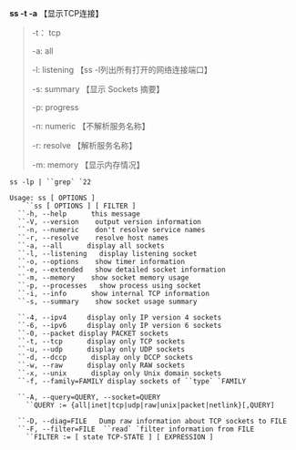 **ss -t -a** 【显示TCP连接】

>  -t： tcp
>
>  -a: all
>
>  -l: listening     【ss -l列出所有打开的网络连接端口】
>
>  -s: summary    【显示 Sockets 摘要】
>
>  -p: progress
>
>  -n: numeric     【不解析服务名称】
>
>  -r: resolve    【解析服务名称】
>
>  -m: memory    【显示内存情况】



```
ss -lp | ``grep` `22
```





```
Usage: ss [ OPTIONS ]
    ``ss [ OPTIONS ] [ FILTER ]
  ``-h, --help      this message
  ``-V, --version    output version information
  ``-n, --numeric    don't resolve service names
  ``-r, --resolve    resolve host names
  ``-a, --all      display all sockets
  ``-l, --listening   display listening socket
  ``-o, --options    show timer information
  ``-e, --extended   show detailed socket information
  ``-m, --memory    show socket memory usage
  ``-p, --processes   show process using socket
  ``-i, --info      show internal TCP information
  ``-s, --summary    show socket usage summary
```

 

```
  ``-4, --ipv4     display only IP version 4 sockets
  ``-6, --ipv6     display only IP version 6 sockets
  ``-0, --packet display PACKET sockets
  ``-t, --tcp      display only TCP sockets
  ``-u, --udp      display only UDP sockets
  ``-d, --dccp      display only DCCP sockets
  ``-w, --raw      display only RAW sockets
  ``-x, --unix      display only Unix domain sockets
  ``-f, --family=FAMILY display sockets of ``type` `FAMILY
```

 

```
  ``-A, --query=QUERY, --socket=QUERY
    ``QUERY := {all|inet|tcp|udp|raw|unix|packet|netlink}[,QUERY]
```

 

```
  ``-D, --diag=FILE   Dump raw information about TCP sockets to FILE
  ``-F, --filter=FILE  ``read` `filter information from FILE
    ``FILTER := [ state TCP-STATE ] [ EXPRESSION ]
```
